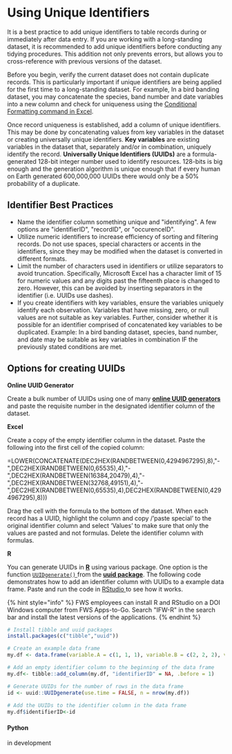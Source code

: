 # Using Unique Identifiers

It is a best practice to add unique identifiers to table records during or immediately after data entry. If you are working with a long-standing dataset, it is recommended to add unique identifiers before conducting any tidying procedures. This addition not only prevents errors, but allows you to cross-reference with previous versions of the dataset.&#x20;

Before you begin, verify the current dataset does not contain duplicate records. This is particularly important if unique identifiers are being applied for the first time to a long-standing dataset. For example, In a bird banding dataset, you may concatenate the species, band number and date variables into a new column and check for uniqueness using the [Conditional Formatting command in Excel](https://support.microsoft.com/en-us/office/filter-for-unique-values-or-remove-duplicate-values-ccf664b0-81d6-449b-bbe1-8daaec1e83c2).

Once record uniqueness is established, add a column of unique identifiers. This may be done by concatenating values from key variables in the dataset or creating universally unique identifiers. **Key variables** are existing variables in the dataset that, separately and/or in combination, uniquely identify the record. **Universally Unique Identifiers (UUIDs)** are a formula-generated 128-bit integer number used to identify resources. 128-bits is big enough and the generation algorithm is unique enough that if every human on Earth generated 600,000,000 UUIDs there would only be a 50% probability of a duplicate.

## Identifier Best Practices

* Name the identifier column something unique and "identifying". A few options are "identifierID", "recordID", or "occurenceID".
* Utilize numeric identifiers to increase efficiency of sorting and filtering records. Do not use spaces, special characters or accents in the identifiers, since they may be modified when the dataset is converted in different formats.
* Limit the number of characters used in identifiers or utilize separators to avoid truncation. Specifically, Microsoft Excel has a character limit of 15 for numeric values and any digits past the fifteenth place is changed to zero. However, this can be avoided by inserting separators in the identifier (i.e. UUIDs use dashes).&#x20;
* If you create identifiers with key variables, ensure the variables uniquely identify each observation. Variables that have missing, zero, or null values are not suitable as key variables. Further, consider whether it is possible for an identifier comprised of concatenated key variables to be duplicated. Example: In a bird banding dataset, species, band number, and date may be suitable as key variables in combination IF the previously stated conditions are met.

## Options for creating UUIDs

**Online UUID Generator**

Create a bulk number of UUIDs using one of many [**online UUID generators**](https://www.uuidgenerator.net/) and paste the requisite number  in the designated identifier column of the dataset.

**Excel**

Create a copy of the empty identifier column in the dataset. Paste the following into the first cell of the copied column:&#x20;

\=LOWER(CONCATENATE(DEC2HEX(RANDBETWEEN(0,4294967295),8),"-",DEC2HEX(RANDBETWEEN(0,65535),4),"-",DEC2HEX(RANDBETWEEN(16384,20479),4),"-",DEC2HEX(RANDBETWEEN(32768,49151),4),"-",DEC2HEX(RANDBETWEEN(0,65535),4),DEC2HEX(RANDBETWEEN(0,4294967295),8)))

Drag the cell with the formula to the bottom of the dataset. When each record has a UUID, highlight the column and copy /’paste special’ to the original identifier column and select ‘Values’ to make sure that only the values are pasted and not formulas. Delete the identifier column with formulas.

**R**

You can generate UUIDs in [**R**](https://www.r-project.org/about.html) using various package. One option is the function [`UUIDgenerate()` ](https://www.rdocumentation.org/packages/uuid/versions/1.0-4/topics/UUIDgenerate)from the [**uuid package**](https://cran.r-project.org/web/packages/uuid/index.html). The following code demonstrates how to add an identifier column with UUIDs to a example data frame. Paste and run the code in [RStudio ](https://www.rstudio.com/products/rstudio/#rstudio-desktop)to see how it works.

{% hint style="info" %}
FWS employees can install R and RStudio on a DOI Windows computer from FWS Apps-to-Go. Search "IFW-R" in the search bar and install the latest versions of the applications.
{% endhint %}

```r
# Install tibble and uuid packages
install.packages(c("tibble","uuid"))

# Create an example data frame
my.df <- data.frame(variable.A = c(1, 1, 1), variable.B = c(2, 2, 2), variable.C = c(3, 3, 3))

# Add an empty identifier column to the beginning of the data frame
my.df<- tibble::add_column(my.df, "identifierID" = NA, .before = 1)

# Generate UUIDs for the number of rows in the data frame
id <- uuid::UUIDgenerate(use.time = FALSE, n = nrow(my.df))
                         
# Add the UUIDs to the identifier column in the data frame
my.df$identifierID<-id

```

#### Python

in development
